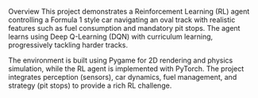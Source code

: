 Overview
This project demonstrates a Reinforcement Learning (RL) agent controlling a Formula 1 style car navigating an oval track with realistic features such as fuel consumption and mandatory pit stops. The agent learns using Deep Q-Learning (DQN) with curriculum learning, progressively tackling harder tracks.

The environment is built using Pygame for 2D rendering and physics simulation, while the RL agent is implemented with PyTorch. The project integrates perception (sensors), car dynamics, fuel management, and strategy (pit stops) to provide a rich RL challenge.
